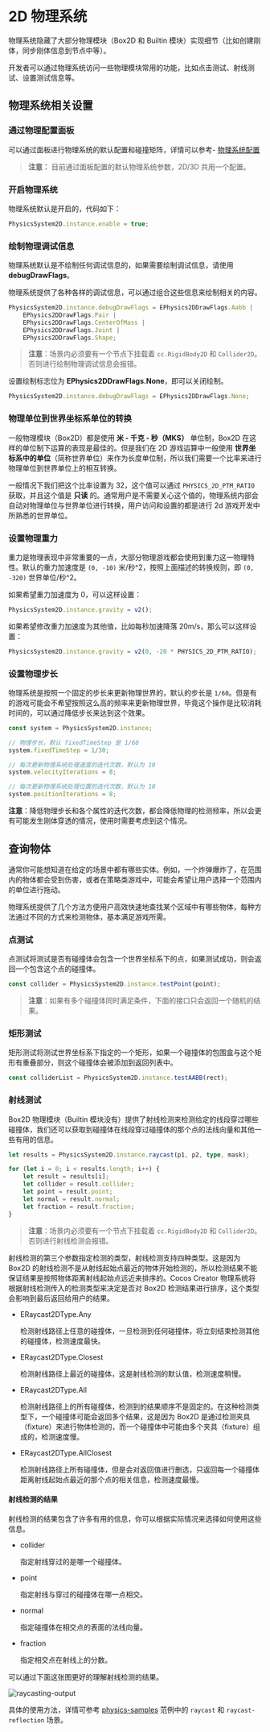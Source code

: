 # 2D 物理系统

物理系统隐藏了大部分物理模块（Box2D 和 Builtin 模块）实现细节（比如创建刚体，同步刚体信息到节点中等）。

开发者可以通过物理系统访问一些物理模块常用的功能，比如点击测试、射线测试、设置测试信息等。

## 物理系统相关设置

### 通过物理配置面板

可以通过面板进行物理系统的默认配置和碰撞矩阵，详情可以参考- [物理系统配置](.././physics/physics-configs.md)
>**注意：** 目前通过面板配置的默认物理系统参数，2D/3D 共用一个配置。

### 开启物理系统

物理系统默认是开启的，代码如下：

```ts
PhysicsSystem2D.instance.enable = true;
```

### 绘制物理调试信息

物理系统默认是不绘制任何调试信息的，如果需要绘制调试信息，请使用 **debugDrawFlags**。

物理系统提供了各种各样的调试信息，可以通过组合这些信息来绘制相关的内容。

```ts
PhysicsSystem2D.instance.debugDrawFlags = EPhysics2DDrawFlags.Aabb |
    EPhysics2DDrawFlags.Pair |
    EPhysics2DDrawFlags.CenterOfMass |
    EPhysics2DDrawFlags.Joint |
    EPhysics2DDrawFlags.Shape;
```

> **注意**：场景内必须要有一个节点下挂载着 `cc.RigidBody2D` 和 `Collider2D`。否则进行绘制物理调试信息会报错。

设置绘制标志位为 **EPhysics2DDrawFlags.None**，即可以关闭绘制。

```ts
PhysicsSystem2D.instance.debugDrawFlags = EPhysics2DDrawFlags.None;
```

### 物理单位到世界坐标系单位的转换

一般物理模块（Box2D）都是使用 **米 - 千克 - 秒（MKS）** 单位制，Box2D 在这样的单位制下运算的表现是最佳的。但是我们在 2D 游戏运算中一般使用 **世界坐标系中的单位**（简称世界单位）来作为长度单位制，所以我们需要一个比率来进行物理单位到世界单位上的相互转换。

一般情况下我们把这个比率设置为 32，这个值可以通过 `PHYSICS_2D_PTM_RATIO` 获取，并且这个值是 **只读** 的。通常用户是不需要关心这个值的，物理系统内部会自动对物理单位与世界单位进行转换，用户访问和设置的都是进行 2d 游戏开发中所熟悉的世界单位。

### 设置物理重力

重力是物理表现中非常重要的一点，大部分物理游戏都会使用到重力这一物理特性。默认的重力加速度是 `(0, -10)` 米/秒^2，按照上面描述的转换规则，即 `(0, -320)` 世界单位/秒^2。

如果希望重力加速度为 0，可以这样设置：

```ts
PhysicsSystem2D.instance.gravity = v2();
```

如果希望修改重力加速度为其他值，比如每秒加速降落 20m/s，那么可以这样设置：

```ts
PhysicsSystem2D.instance.gravity = v2(0, -20 * PHYSICS_2D_PTM_RATIO);
```

### 设置物理步长

物理系统是按照一个固定的步长来更新物理世界的，默认的步长是 `1/60`。但是有的游戏可能会不希望按照这么高的频率来更新物理世界，毕竟这个操作是比较消耗时间的，可以通过降低步长来达到这个效果。

```ts
const system = PhysicsSystem2D.instance;

// 物理步长，默认 fixedTimeStep 是 1/60
system.fixedTimeStep = 1/30;

// 每次更新物理系统处理速度的迭代次数，默认为 10
system.velocityIterations = 8;

// 每次更新物理系统处理位置的迭代次数，默认为 10
system.positionIterations = 8;
```

**注意**：降低物理步长和各个属性的迭代次数，都会降低物理的检测频率，所以会更有可能发生刚体穿透的情况，使用时需要考虑到这个情况。

## 查询物体

通常你可能想知道在给定的场景中都有哪些实体。例如，一个炸弹爆炸了，在范围内的物体都会受到伤害，或者在策略类游戏中，可能会希望让用户选择一个范围内的单位进行拖动。

物理系统提供了几个方法方便用户高效快速地查找某个区域中有哪些物体，每种方法通过不同的方式来检测物体，基本满足游戏所需。

### 点测试

点测试将测试是否有碰撞体会包含一个世界坐标系下的点，如果测试成功，则会返回一个包含这个点的碰撞体。

```ts
const collider = PhysicsSystem2D.instance.testPoint(point);
```

> **注意**：如果有多个碰撞体同时满足条件，下面的接口只会返回一个随机的结果。

### 矩形测试

矩形测试将测试世界坐标系下指定的一个矩形，如果一个碰撞体的包围盒与这个矩形有重叠部分，则这个碰撞体会被添加到返回列表中。

```ts
const colliderList = PhysicsSystem2D.instance.testAABB(rect);
```

### 射线测试

Box2D 物理模块（Builtin 模块没有）提供了射线检测来检测给定的线段穿过哪些碰撞体，我们还可以获取到碰撞体在线段穿过碰撞体的那个点的法线向量和其他一些有用的信息。

```typescript
let results = PhysicsSystem2D.instance.raycast(p1, p2, type, mask);

for (let i = 0; i < results.length; i++) {
    let result = results[i];
    let collider = result.collider;
    let point = result.point;
    let normal = result.normal;
    let fraction = result.fraction;
}
```

> **注意**：场景内必须要有一个节点下挂载着 `cc.RigidBody2D` 和 `Collider2D`。否则进行射线检测会报错。

射线检测的第三个参数指定检测的类型，射线检测支持四种类型。这是因为 Box2D 的射线检测不是从射线起始点最近的物体开始检测的，所以检测结果不能保证结果是按照物体距离射线起始点远近来排序的。Cocos Creator 物理系统将根据射线检测传入的检测类型来决定是否对 Box2D 检测结果进行排序，这个类型会影响到最后返回给用户的结果。

- ERaycast2DType.Any

  检测射线路径上任意的碰撞体，一旦检测到任何碰撞体，将立刻结束检测其他的碰撞体，检测速度最快。

- ERaycast2DType.Closest

  检测射线路径上最近的碰撞体，这是射线检测的默认值，检测速度稍慢。

- ERaycast2DType.All

  检测射线路径上的所有碰撞体，检测到的结果顺序不是固定的。在这种检测类型下，一个碰撞体可能会返回多个结果，这是因为 Box2D 是通过检测夹具（fixture）来进行物体检测的，而一个碰撞体中可能由多个夹具（fixture）组成的，检测速度慢。

- ERaycast2DType.AllClosest

  检测射线路径上所有碰撞体，但是会对返回值进行删选，只返回每一个碰撞体距离射线起始点最近的那个点的相关信息，检测速度最慢。

#### 射线检测的结果

射线检测的结果包含了许多有用的信息，你可以根据实际情况来选择如何使用这些信息。

- collider

  指定射线穿过的是哪一个碰撞体。

- point

  指定射线与穿过的碰撞体在哪一点相交。

- normal

  指定碰撞体在相交点的表面的法线向量。

- fraction

  指定相交点在射线上的分数。

可以通过下面这张图更好的理解射线检测的结果。

![raycasting-output](image/raycasting-output.png)

具体的使用方法，详情可参考 [physics-samples](https://github.com/cocos-creator/physics-samples/blob/v3.x/2d/box2d/assets/cases/demo) 范例中的 `raycast` 和 `raycast-reflection` 场景。
